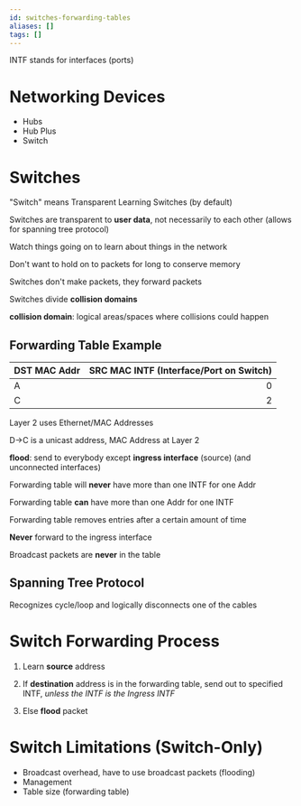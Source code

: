 ```yaml
---
id: switches-forwarding-tables
aliases: []
tags: []
---
```


INTF stands for interfaces (ports)

# Networking Devices
- Hubs
- Hub Plus
- Switch

# Switches

"Switch" means Transparent Learning Switches (by default)

Switches are transparent to **user data**, not necessarily to each other (allows for spanning tree protocol)

Watch things going on to learn about things in the network

Don't want to hold on to packets for long to conserve memory

Switches don't make packets, they forward packets

Switches divide **collision domains**

**collision domain**: logical areas/spaces where collisions could happen

## Forwarding Table Example
| DST MAC Addr | SRC MAC INTF (Interface/Port on Switch) |
| :--- | ---: |
| A | 0 |
| C | 2 |

Layer 2 uses Ethernet/MAC Addresses

D->C is a unicast address, MAC Address at Layer 2

**flood**: send to everybody except **ingress interface** (source) (and unconnected interfaces)

Forwarding table will **never** have more than one INTF for one Addr

Forwarding table **can** have more than one Addr for one INTF

Forwarding table removes entries after a certain amount of time

**Never** forward to the ingress interface

Broadcast packets are **never** in the table

## Spanning Tree Protocol
Recognizes cycle/loop and logically disconnects one of the cables

# Switch Forwarding Process

1) Learn **source** address

2) If **destination** address is in the forwarding table, send out to specified INTF, _unless the INTF is the Ingress INTF_

3) Else **flood** packet

# Switch Limitations (Switch-Only)
- Broadcast overhead, have to use broadcast packets (flooding)
- Management
- Table size (forwarding table)
